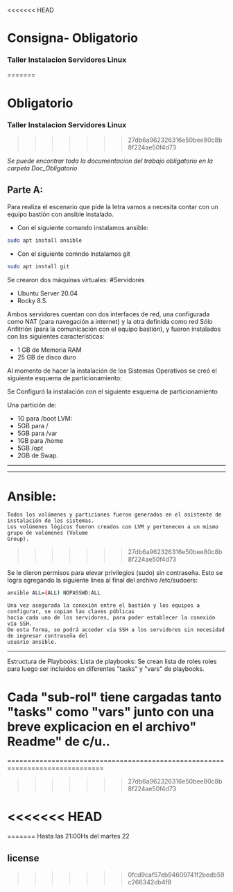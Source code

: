 <<<<<<< HEAD
#             Consigna- Obligatorio 
### Taller Instalacion Servidores Linux
=======
#              Obligatorio 
### Taller Instalacion Servidores Linux  
>>>>>>> 27db6a962326316e50bee80c8b8f224ae50f4d73


_Se puede encontrar toda la documentacion del trabajo obligatorio en la carpeta Doc_Obligatorio_

## Parte A:

Para realiza el escenario que pide la letra vamos a necesita contar con un equipo bastión con ansible instalado.
- Con el siguiente comando instalamos ansible: 
```bash
sudo apt install ansible
```
- Con el siguiente comndo instalamos git
```bash
sudo apt install git
```
Se crearon dos máquinas virtuales:
#Servidores
- Ubuntu Server 20.04 
- Rocky 8.5.

Ambos servidores cuentan con dos interfaces de red, una configurada como NAT 
(para navegación a internet) y la otra definida como red Sólo Anfitrión (para la comunicación con el equipo bastión), y fueron instalados con las siguientes características:

- 1 GB de Memoria RAM
- 25 GB de disco duro

Al momento de hacer la instalación de los Sistemas Operativos se creó el siguiente esquema de particionamiento:

Se Configuró la instalación con el siguiente esquema de particionamiento

Una partición de:
- 1G para /boot
LVM:
- 5GB para /
- 5GB para /var
- 1GB para /home
- 5GB /opt
- 2GB de Swap.
---------------------------------------------------------------------------------------------------

---------------------------------------------------------------------------------------------------
Ansible:
=======
~~~
Todos los volúmenes y particiones fueron generados en el asistente de instalación de los sistemas. 
Los volúmenes lógicos fueron creados con LVM y pertenecen a un mismo grupo de volúmenes (Volume
Group).
~~~
>>>>>>> 27db6a962326316e50bee80c8b8f224ae50f4d73

Se le dieron permisos para elevar privilegios (sudo) sin contraseña. Esto se logra
agregando la siguiente línea al final del archivo /etc/sudoers:
```bash
ansible ALL=(ALL) NOPASSWD:ALL
```
~~~
Una vez asegurada la conexión entre el bastión y los equipos a configurar, se copian las claves públicas
hacia cada uno de los servidores, para poder establecer la conexión vía SSH.
De esta forma, se podrá acceder vía SSH a los servidores sin necesidad de ingresar contraseña del
usuario ansible.
~~~

----------------------------------------------------------------------------------------------------

Estructura de Playbooks:
Lista de playbooks:
Se crean lista de roles roles para luego ser incluidos en diferentes "tasks" y "vars" de playbooks.

Cada "sub-rol" tiene  cargadas tanto "tasks" como "vars" junto con una breve explicacion en el archivo" Readme" de c/u.. 
=======
==============================================================================
>>>>>>> 27db6a962326316e50bee80c8b8f224ae50f4d73



<<<<<<< HEAD
=====================================================================================================
=======
Hasta las 21:00Hs del martes 22
## license 
>>>>>>> 0fcd9caf57eb94609741f2bedb59c266342db4f8
